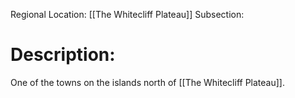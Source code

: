 Regional Location: [[The Whitecliff Plateau]]
Subsection:
# Description:
One of the towns on the islands north of [[The Whitecliff Plateau]].